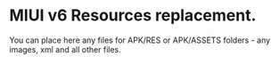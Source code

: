 # MIUI v6 Resources replacement.
You can place here any files for APK/RES or APK/ASSETS folders - any images, xml and all other files.
